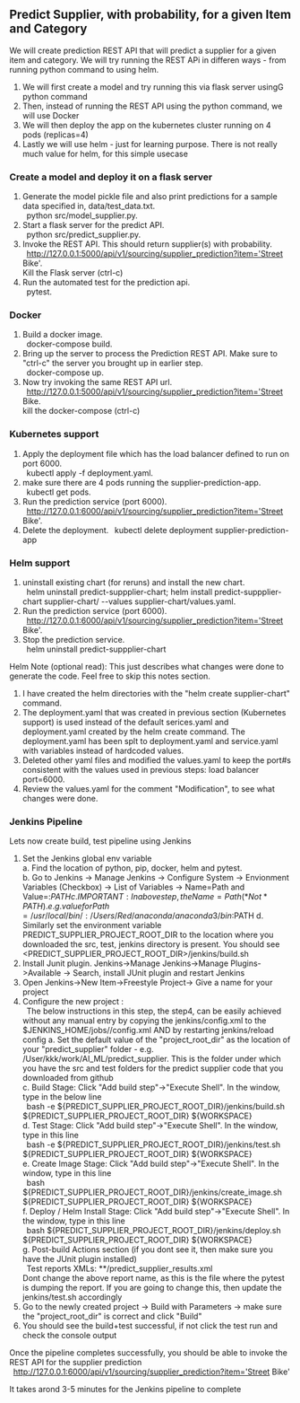## Predict Supplier, with probability, for a given Item and Category

We will create prediction REST API that will predict a supplier for a given item and category. We will try running the REST APi in differen ways - from running python command to using helm. 
1. We will first create a model and try running this via flask server usingG python command   
2. Then, instead of running the REST API using the python command, we will use Docker
3. We will then deploy the app on the kubernetes cluster running on 4 pods (replicas=4)
4. Lastly we will use helm - just for learning purpose. There is not really much value for helm, for this simple usecase

### Create a model and deploy it on a flask server
1. Generate the model pickle file and also print predictions for a sample data specified in, data/test_data.txt.  
&ensp;python src/model_supplier.py. 
2. Start a flask server for the predict API.  
&ensp;python src/predict_supplier.py. 
3. Invoke the REST API. This should return supplier(s) with probability.   
&ensp;http://127.0.0.1:5000/api/v1/sourcing/supplier_prediction?item='Street Bike'.   
Kill the Flask server (ctrl-c)
4. Run the automated test for the prediction api.   
&ensp;pytest. 

### Docker
1. Build a docker image.   
&ensp;docker-compose build. 
2. Bring up the server to process the Prediction REST API. Make sure to "ctrl-c" the server you brought up in earlier step.   
&ensp;docker-compose up. 
3. Now try invoking the same REST API url.    
&ensp;http://127.0.0.1:5000/api/v1/sourcing/supplier_prediction?item='Street Bike.   
kill the docker-compose (ctrl-c)

### Kubernetes support
1. Apply the deployment file which has the load balancer defined to run on port 6000.   
&ensp;kubectl apply -f deployment.yaml. 
2. make sure there are 4 pods running the supplier-prediction-app.   
&ensp;kubectl get pods. 
3. Run the prediction service (port 6000).   
&ensp;http://127.0.0.1:6000/api/v1/sourcing/supplier_prediction?item='Street Bike'.   
4. Delete the deployment. 
&ensp;kubectl delete deployment supplier-prediction-app

### Helm support
1. uninstall existing chart (for reruns) and install the new chart.   
&ensp;helm uninstall predict-suppplier-chart; helm install predict-suppplier-chart supplier-chart/ --values supplier-chart/values.yaml. 
2. Run the prediction service (port 6000).   
&ensp;http://127.0.0.1:6000/api/v1/sourcing/supplier_prediction?item='Street Bike'. 
3. Stop the prediction service.   
&ensp;helm uninstall predict-suppplier-chart 

Helm Note (optional read): This just describes what changes were done to generate the code. Feel free to skip this notes section. 
1. I have created the helm directories with the "helm create supplier-chart" command.   
2. The deployment.yaml that was created in previous section (Kubernetes support) is used instead of the default serices.yaml and deployment.yaml created by the helm create command. The deployment.yaml has been splt to deployment.yaml and service.yaml with variables instead of hardcoded values. 
3. Deleted other yaml files and modified the  values.yaml to keep the port#s consistent with the values used in previous steps: load balancer port=6000. 
4. Review the values.yaml for the comment "Modification", to see what changes were done. 

### Jenkins Pipeline
Lets now create build, test pipeline using Jenkins

1. Set the Jenkins global env variable  
   a. Find the location of python, pip, docker, helm and pytest.   
   b. Go to Jenkins -> Manage Jenkins -> Configure System -> Envionment Variables (Checkbox) -> List of Variables -> Name=Path and Value=<Path got from above Step>:$PATH  
   c. IMPORTANT: In above step, the Name = Path (*Not* PATH). e.g. value for Path = /usr/local/bin/:/Users/Red/anaconda/anaconda3/bin:$PATH
   d. Similarly set the environment variable PREDICT_SUPPLIER_PROJECT_ROOT_DIR to the location where you downloaded the src, test, jenkins directory is present. You should see <PREDICT_SUPPLIER_PROJECT_ROOT_DIR>/jenkins/build.sh
2. Install Junit plugin. Jenkins->Manage Jenkins->Manage Plugins->Available -> Search, install JUnit plugin and restart Jenkins  
3. Open Jenkins->New Item->Freestyle Project-> Give a name for your project  
4. Configure the new project  :   
&ensp;The below instructions in this step, the step4, can be easily achieved without any manual entry by copying the jenkins/config.xml to the $JENKINS_HOME/jobs/<projectname>/config.xml AND by restarting jenkins/reload config
   a. Set the default value of the "project_root_dir" as the location of your "predict_supplier" folder - e.g. /User/kkk/work/AI_ML/predict_supplier. This is the folder under which you have the src and test folders for the predict supplier code that you downloaded from github  
   c. Build Stage: Click "Add build step"->"Execute Shell". In the window, type in the below line  
        &ensp;bash -e ${PREDICT_SUPPLIER_PROJECT_ROOT_DIR}/jenkins/build.sh ${PREDICT_SUPPLIER_PROJECT_ROOT_DIR} ${WORKSPACE}  
   d. Test Stage: Click "Add build step"->"Execute Shell". In the window, type in this line  
        &ensp;bash -e ${PREDICT_SUPPLIER_PROJECT_ROOT_DIR}/jenkins/test.sh ${PREDICT_SUPPLIER_PROJECT_ROOT_DIR} ${WORKSPACE}  
   e. Create Image Stage: Click "Add build step"->"Execute Shell". In the window, type in this line  
        &ensp;bash ${PREDICT_SUPPLIER_PROJECT_ROOT_DIR}/jenkins/create_image.sh ${PREDICT_SUPPLIER_PROJECT_ROOT_DIR} ${WORKSPACE}  
   f. Deploy / Helm Install Stage: Click "Add build step"->"Execute Shell". In the window, type in this line  
        &ensp;bash ${PREDICT_SUPPLIER_PROJECT_ROOT_DIR}/jenkins/deploy.sh ${PREDICT_SUPPLIER_PROJECT_ROOT_DIR} ${WORKSPACE}  
   g. Post-build Actions section (if you dont see it, then make sure you have the JUnit plugin installed)  
        &ensp;Test reports XMLs: **/predict_supplier_results.xml  
      Dont change the above report name, as this is the file where the pytest is dumping the report. If you are going to change this, then update the jenkins/test.sh accordingly  
5. Go to the newly created project -> Build with Parameters -> make sure the "project_root_dir" is correct and click "Build"  
6. You should see the build+test successful, if not click the test run and check the console output  
   
Once the pipeline completes successfully, you should be able to invoke the REST API for the supplier prediction  
&ensp;http://127.0.0.1:6000/api/v1/sourcing/supplier_prediction?item='Street Bike'

It takes arond 3-5 minutes for the Jenkins pipeline to complete
 

